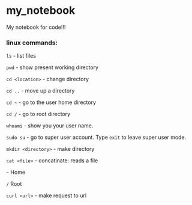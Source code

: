 # my_notebook
My notebook for code!!!

### linux commands:

`ls` - list files

`pwd` - show present working directory

`cd <location>` - change directory
    
`cd ..` - move up a directory
    
`cd ~` - go to the user home directory
    
`cd /` - go to root directory

`whoami` - show you your user name.

`sudo su` - go to super user account.  Type `exit` to leave super user mode.

`mkdir <directory>` - make directory

`cat <file>` - concatinate: reads a file

` ~ ` Home

` / ` Root

`curl <url>` - make request to url
